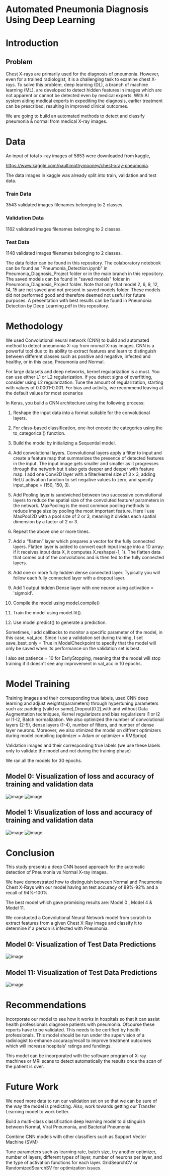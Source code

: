 # Automated Pneumonia Diagnosis Using Deep Learning

# Introduction

## Problem 

Chest X-rays are primarily used for the diagnosis of pneumonia. However, even for a trained radiologist, it is a challenging task to examine chest X-rays. To solve this problem, deep learning (DL), a branch of machine learning (ML), are developed to detect hidden features in images which are not apparent or cannot be detected even by medical experts. With AI system aiding medical experts in expediting the diagnosis, earlier treatment can be prescribed, resulting in improved clinical outcomes.

We are going to build an automated methods to detect and classify pneumonia & normal from medical X-ray images.

# Data

An input of total x-ray images of 5853 were downloaded from kaggle,

https://www.kaggle.com/paultimothymooney/chest-xray-pneumonia.

The data images in kaggle was already split into train, validation and test data. 

### Train Data
3543 validated images filenames belonging to 2 classes.

### Validation Data
1162 validated images filenames belonging to 2 classes.

### Test Data 
1148 validated images filenames belonging to 2 classes.


The data folder can be found in this repository.
The colaboratory notebook can be found as "Pneumonia_Detection.ipynb" in Pneumonia_Diagnosis_Project folder or in the main branch in this repository.
The saved models can be found in "saved models" folder in Pneumonia_Diagnosis_Project folder.
Note that only that model 2, 6, 9, 12, 14, 15 are not saved and not present in saved models folder. These models did not performed good and therefore deemed not useful for future purposes.
A presentation with best results can be found in Pneumonia Detection by Deep Learning.pdf in this repository. 

# Methodology

We used Convolutional neural network (CNN) to build and automated method to detect pneumonia X-ray from nromal X-ray images. CNN is a powerful tool due to its ability to extract features and learn to distinguish between different classes such as positive and negative, infected and healthy, or in this case, Pneumonia and Normal.

For large datasets and deep networks, kernel regularization is a must. You can use either L1 or L2 regularization. If you detect signs of overfitting, consider using L2 regularization. Tune the amount of regularization, starting with values of 0.0001-0.001. For bias and activity, we recommend leaving at the default values for most scenarios

In Keras, you build a CNN architecture using the following process:

1) Reshape the input data into a format suitable for the convolutional layers.

2) For class-based classification, one-hot encode the categories using the to_categorical() function.

3) Build the model  by initializing a Sequential model. 

4) Add convolutional layers. Convolutional layers apply a filter to input and create a feature map that summarizes the presence of detected features in the input.  The input image gets smaller and smaller as it progresses through the network but it also gets deeper and deeper with feature map. I add one Conv2D layer with a filter/kernel size of 3 x 3, adding ReLU activation function to set negative values to zero, and specify input_shape = (150, 150, 3).

5) Add Pooling layer is sandwiched between two successive convolutional layers to reduce the spatial size of the convoluted feature/ parameters in the network. MaxPooling is the most common pooling methods to reduce image size by pooling the most important feature. Here I use MaxPool2D with a pool size of 2 or 3, meaning it divides each spatial dimension by a factor of 2 or 3.

6) Repeat the above one or more times.

7) Add a “flatten” layer which prepares a vector for the fully connected layers. Flatten layer is added to convert each input image into a 1D array: if it receives input data X, it computes X.reshape(-1, 1). The flatten data that comes out of the convolutions and is then fed to the fully connected layers.

8) Add one or more fully hidden dense connected layer. Typically you will follow each fully connected layer with a dropout layer.  

9) Add 1 output hidden Dense layer with one neuron using activation = 'sigmoid'.

10) Compile the model using model.compile()

11) Train the model using model.fit().

12) Use model.predict() to generate a prediction.

Sometimes, I add callbacks to monitor a specific parameter of the model, in this case, val_acc. Since I use a validation set during training, I set save_best_only = True in ModelCheckpoint to specify that the model will only be saved when its performance on the validation set is best.

I also set patience = 10 for EarlyStopping, meaning that the model will stop training if it doesn't see any improvement in val_acc in 10 epochs.


# Model Training

Training images and their corresponding true labels, used CNN deep learning and adjust weights(parameters) through hypertuning parameters such as: padding (valid or same),Dropout(0.2),with and without Data Augmentation techniques, Kernel regularizers and bias regularizers l1 or l2 or l1-l2, Batch normalization. We also optimized the number of convolutional layers (2-5), dense layers (1-4), number of filters, and number of dense layer neurons. Moreover, we also otimized the model on diffrent optimizers during model compiling (optimizer = Adam or optimizer = RMSprop)

Validation images and their corresponding true labels (we use these labels only to validate the model and not during the training phase)

 We ran all the models for 30 epochs.
 
## Model 0: Visualization of loss and accuracy of training and validation data
 
 ![image](https://user-images.githubusercontent.com/53411455/117719412-5f389600-b1ab-11eb-8484-ed4edf7cb94b.png)
 ![image](https://user-images.githubusercontent.com/53411455/117720463-abd0a100-b1ac-11eb-88d7-0230affdf263.png)

## Model 1: Visualization of loss and accuracy of training and validation data
  ![image](https://user-images.githubusercontent.com/53411455/117719618-9b6bf680-b1ab-11eb-9cd8-c529a8a26165.png)
  ![image](https://user-images.githubusercontent.com/53411455/117720494-b4c17280-b1ac-11eb-9b1b-44cee530f4e8.png)

  
# Conclusion

This study presents a deep CNN based approach for the automatic detection of Pneumonia vs Normal X-ray images.

We have demonstrated how to distinguish between Normal and Pneumonia Chest X-Rays with our model having an test accuracy of 89%-92% and a recall of 94%-100%.

The best model which gave promising results are: Model 0 , Model 4 & Model 11.

We constucted a Convolutional Neural Network model from scratch to extract features from a given Chest X-Ray image and classify it to determine if a person is infected with Pneumonia.

## Model 0: Visualization of Test Data Predictions

![image](https://user-images.githubusercontent.com/53411455/117719831-dff79200-b1ab-11eb-80c5-17cbad913c17.png)


## Model 11: Visualization of Test Data Predictions

![image](https://user-images.githubusercontent.com/53411455/117719875-f1d93500-b1ab-11eb-867e-30239eaebc4b.png)


# Recommendations

Incorporate our model to see how it works in hospitals so that it can assist health professionals diagnose patients with pneumonia. Ofcourse these reports have to be validated.  This needs to be certified by health professionals.
This model should be run under the supervision of a radiologist to enhance accuracy/recall to improve treatment outcomes which will increase hospitals' ratings and fundings.

This model can be incorporated with the software program of X-ray machines or MRI scans to detect automatically the results once the scan of the patient is over.
  

# Future Work
  
We need more data to run our validation set on so that we can be sure of the way the model is predicting. Also, work towards getting our Transfer Learning model to work better.

Build a multi-class classification deep learning model to distinguish between Normal, Viral Pneumonia, and Bacterial Pneumonia

Combine CNN models with other classifiers such as Support Vector Machine (SVM)

Tune parameters such as learning rate, batch size, try another optimizer, number of layers, different types of layer, number of neurons per layer, and the type of activation functions for each layer. GridSearchCV or RandomizedSearchSV for optimization issues.  
 


